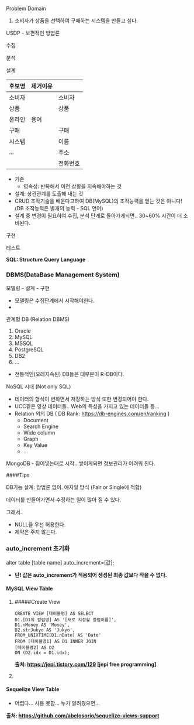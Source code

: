 Problem Domain

1. 소비자가 상품을 선택하여 구매하는 시스템을 만들고 싶다.



USDP - 보편적인 방법론

수집

분석

설계

| 후보명 | 제거이유 |          |
| ------ | -------- | -------- |
| 소비자 |          | 소비자   |
| 상품   |          | 상품     |
| 온라인 | 용어     |          |
| 구매   |          | 구매     |
| 시스템 |          | 이름     |
| ...    |          | 주소     |
|        |          | 전화번호 |

- 기준
  - 영속성: 반복해서 이전 상황을 지속해야하는 것
- 설계: 상관관계를 도출해 내는 것
- CRUD 조작기술을 배운다고하여 DB(MySQL)의 조작능력을 얻는 것은 아니다!
  (DB 조작능력은 별개의 능력 - SQL 언어)
- 설계 중 변경이 필요하여 수집, 분석 단계로 돌아가게되면.. 30~60% 시간이 더 소비된다.

구현

테스트



**SQL: Structure Query Language**



### DBMS(DataBase Management System)

모델링 - 설계 - 구현



* 모델링은 수집단계에서 시작해야한다.
* 

관계형 DB (Relation DBMS)

1. Oracle
2. MySQL
3. MSSQL
4. PostgreSQL
5. DB2
6. ...

* 전통적인(오래지속된) DB들은 대부분이 R-DB이다.





NoSQL 시대 (Not only SQL)

* 데이터의 형식이 변하면서 저장하는 방식 또한 변경되어야 한다.
* UCC같은 영상 데이터들.. Web의 특성을 가지고 있는 데이터들 등...
* Relation 외의 DB ( DB Rank: https://db-engines.com/en/ranking )
  * Document
  * Search Engine
  * Wide column
  * Graph
  * Key Value
  * ...

MongoDB - 집어넣는대로 시작.. 쌓이게되면 정보관리가 어려워 진다.



####Tips 

DB기능 설계: 방법론 없이. 애자일 방식 (Fair or Single에 적합)



데이터를 만들어가면서 수정하는 일이 많아 질 수 있다.

그래서.

* NULL을 우선 허용한다.
* 제약은 주지 않는다.





### auto_increment 초기화

alter table [table name] auto_increment=[값];

- **단! 값은 auto_increment가 적용되어 생성된 최종 값보다 작을 수 없다.**



#### MySQL View Table

1. #####Create View

   ```
   CREATE VIEW [테이블명] AS SELECT
   D1.[D1의 컬럼명] AS '[새로 지정할 컬럼이름]',
   D1.nMoney AS 'Money',
   D2.strJukyo AS 'Jukyo',
   FROM_UNIXTIME(D1.nDate) AS 'Date'
   FROM [테이블명1] AS D1 INNER JOIN
   [테이블명2] AS D2
   ON (D2.idx = D1.idx);
   ```

   **출처: https://jepi.tistory.com/129 [jepi free programming]**

2. 













#### Sequelize View Table

* 어렵다… 사용 못함… 누가 알려줬으면...

**출처: https://github.com/abelosorio/sequelize-views-support**
